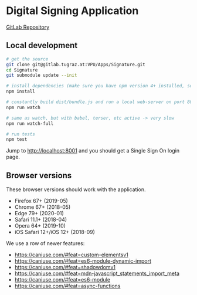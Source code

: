 # Digital Signing Application

[GitLab Repository](https://gitlab.tugraz.at/VPU/Apps/Signature)

## Local development

```bash
# get the source
git clone git@gitlab.tugraz.at:VPU/Apps/Signature.git
cd Signature
git submodule update --init

# install dependencies (make sure you have npm version 4+ installed, so symlinks to the git submodules are created automatically)
npm install

# constantly build dist/bundle.js and run a local web-server on port 8001 
npm run watch

# same as watch, but with babel, terser, etc active -> very slow
npm run watch-full

# run tests
npm test
```

Jump to <http://localhost:8001> and you should get a Single Sign On login page.

## Browser versions

These browser versions should work with the application.

- Firefox 67+ (2019-05)
- Chrome 67+ (2018-05)
- Edge 79+ (2020-01)
- Safari 11.1+ (2018-04)
- Opera 64+ (2019-10)
- iOS Safari 12+/iOS 12+ (2018-09)

We use a row of newer features:

- https://caniuse.com/#feat=custom-elementsv1
- https://caniuse.com/#feat=es6-module-dynamic-import
- https://caniuse.com/#feat=shadowdomv1
- https://caniuse.com/#feat=mdn-javascript_statements_import_meta
- https://caniuse.com/#feat=es6-module
- https://caniuse.com/#feat=async-functions
